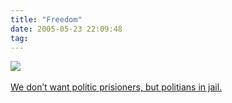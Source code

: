 ```yaml
---
title: "Freedom"
date: 2005-05-23 22:09:48
tag: 
---
```

<img vspace="0" hspace="0" border="0" src="http://www.damog.net/files/misc/presos.jpg"/><br/><br/><a href="http://www.fzln.org.mx" target="_blank">
We don&#8217;t want politic prisioners, but politians in jail.</a><br/><br/><br/>

